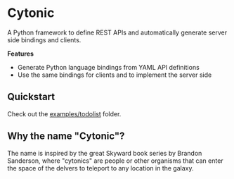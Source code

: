 # Cytonic

A Python framework to define REST APIs and automatically generate server side bindings and clients.

__Features__

* Generate Python language bindings from YAML API definitions
* Use the same bindings for clients and to implement the server side

## Quickstart

Check out the [examples/todolist](examples/todolist) folder.

## Why the name "Cytonic"?

The name is inspired by the great Skyward book series by Brandon Sanderson, where "cytonics" are people
or other organisms that can enter the space of the delvers to teleport to any location in the galaxy.

